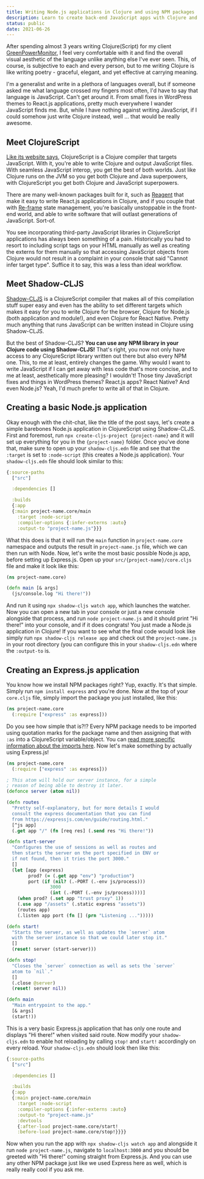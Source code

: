 ```yaml
---
title: Writing Node.js applications in Clojure and using NPM packages
description: Learn to create back-end JavaScript apps with Clojure and leverage the whole JavaScript ecosystem via NPM.
status: public
date: 2021-06-26
---
```


After spending almost 3 years writing Clojure(Script) for my client
[GreenPowerMonitor](https://greenpowermonitor.com), I feel very comfortable with
it and find the overall visual aesthetic of the language unlike anything else
I've ever seen. This, of course, is subjective to each and every person, but to
me writing Clojure is like writing poetry - graceful, elegant, and yet effective
at carrying meaning.

I'm a generalist and write in a plethora of languages overall, but if someone
asked me what language crossed my fingers most often, I'd have to say that
language is JavaScript. Can't get around it. From small fixes in WordPress
themes to React.js applications, pretty much everywhere I wander JavaScript
finds me. But, while I have nothing against writing JavaScript, if I could
somehow just write Clojure instead, well ... that would be really awesome.

## Meet ClojureScript

[Like its website says](https://clojurescript.org/), ClojureScript is a Clojure
compiler that targets JavaScript. With it, you're able to write Clojure and
output JavaScript files. With seamless JavaScript interop, you get the best of
both worlds. Just like Clojure runs on the JVM so you get both Clojure and Java
superpowers, with ClojureScript you get both Clojure and JavaScript superpowers.

There are many well-known packages built for it, such as
[Reagent](https://github.com/reagent-project/reagent) that make it easy to write
React.js applications in Clojure, and if you couple that with
[Re-frame](https://github.com/day8/re-frame) state management, you're basically
unstoppable in the front-end world, and able to write software that will outlast
generations of JavaScript. Sort-of.

You see incorporating third-party JavaScript libraries in ClojureScript
applications has always been something of a pain. Historically you had to resort
to including script tags on your HTML manually as well as creating the externs
for them manually so that accessing JavaScript objects from Clojure would not
result in a complaint in your console that said "Cannot infer target type".
Suffice it to say, this was a less than ideal workflow.

## Meet Shadow-CLJS

[Shadow-CLJS](https://github.com/thheller/shadow-cljs) is a ClojureScript
compiler that makes all of this compilation stuff super easy and even has the
ability to set different targets which makes it easy for you to write Clojure
for the browser, Clojure for Node.js (both application and module!), and even
Clojure for React Native. Pretty much anything that runs JavaScript can be
written instead in Clojure using Shadow-CLJS.

But the best of Shadow-CLJS? **You can use any NPM library in your Clojure code
using Shadow-CLJS!** That's right, you now not only have access to any
ClojureScript library written out there but also every NPM one. This, to me at
least, entirely changes the game. Why would I want to write JavaScript if I can
get away with less code that's more concise, and to me at least, aesthetically
more pleasing? I wouldn't! Those tiny JavaScript fixes and things in WordPress
themes? React.js apps? React Native? And even Node.js? Yeah, I'd much prefer to
write all of that in Clojure.

## Creating a basic Node.js application

Okay enough with the chit-chat, like the title of the post says, let's create a
simple barebones Node.js application in ClojureScript using Shadow-CLJS. First
and foremost, run `npx create-cljs-project {project-name}` and it will set up
everything for you in the `{project-name}` folder. Once you've done that, make
sure to open up your `shadow-cljs.edn` file and see that the `:target` is set to
`:node-script` (this creates a Node.js application). Your `shadow-cljs.edn` file
should look similar to this:

```clojure
{:source-paths
  ["src"]

  :dependencies []

  :builds
  {:app
  {:main project-name.core/main
    :target :node-script
    :compiler-options {:infer-externs :auto}
    :output-to "project-name.js"}}}
```

What this does is that it will run the `main` function in `project-name.core`
namespace and outputs the result in `project-name.js` file, which we can then
run with Node. Now, let's write the most basic possible Node.js app, before
setting up Express.js. Open up your `src/{project-name}/core.cljs` file and make
it look like this:

```clojure
(ns project-name.core)

(defn main [& args]
  (js/console.log "Hi there!"))
```

And run it using `npx shadow-cljs watch app`, which launches the watcher. Now
you can open a new tab in your console or just a new console alongside that
process, and run `node project-name.js` and it should print "Hi there!" into
your console, and if it does congrats! You just made a Node.js application in
Clojure! If you want to see what the final code would look like simply run
`npx shadow-cljs release app` and check out the `project-name.js` in your root
directory (you can configure this in your `shadow-cljs.edn` where the
`:output-to` is.

## Creating an Express.js application

You know how we install NPM packages right? Yup, exactly. It's that simple.
Simply run `npm install express` and you're done. Now at the top of your
`core.cljs` file, simply import the package you just installed, like this:

```clojure
(ns project-name.core
  (:require ["express" :as express]))
```

Do you see how simple that is?!? Every NPM package needs to be imported using
quotation marks for the package name and then assigning that with `:as` into a
ClojureScript variable/object. You can
[read more specific information about the imports here](https://shadow-cljs.github.io/docs/UsersGuide.html#_using_npm_packages).
Now let's make something by actually using Express.js!

```clojure
(ns project-name.core
  (:require ["express" :as express]))

; This atom will hold our server instance, for a simple
; reason of being able to destroy it later.
(defonce server (atom nil))

(defn routes 
  "Pretty self-explanatory, but for more details I would
  consult the express documentation that you can find 
  from https://expressjs.com/en/guide/routing.html."
  [^js app]
  (.get app "/" (fn [req res] (.send res "Hi there!"))

(defn start-server 
  "Configures the use of sessions as well as routes and 
  then starts the server on the port specified in ENV or 
  if not found, then it tries the port 3000."
  []
  (let [app (express)
        prod? (= (.get app "env") "production")
        port (if (nil? (.-PORT (.-env js/process)))
                3000
                (int (.-PORT (.-env js/process))))]
    (when prod? (.set app "trust proxy" 1))
    (.use app "/assets" (.static express "assets"))
    (routes app)
    (.listen app port (fn [] (prn "Listening ...")))))

(defn start! 
  "Starts the server, as well as updates the `server` atom 
  with the server instance so that we could later stop it."
  []
  (reset! server (start-server)))

(defn stop! 
  "Closes the `server` connection as well as sets the `server`
  atom to `nil`."
  []
  (.close @server)
  (reset! server nil))

(defn main 
  "Main entrypoint to the app."
  [& args]
  (start!))
```

This is a very basic Express.js application that has only one route and displays
"Hi there!" when visited said route. Now modify your `shadow-cljs.edn` to enable
hot reloading by calling `stop!` and `start!` accordingly on every reload. Your
`shadow-cljs.edn` should look then like this:

```clojure
{:source-paths
  ["src"]

  :dependencies []

  :builds
  {:app
  {:main project-name.core/main
    :target :node-script
    :compiler-options {:infer-externs :auto}
    :output-to "project-name.js"
    :devtools
    {:after-load project-name.core/start!
    :before-load project-name.core/stop!}}}}
```

Now when you run the app with `npx shadow-cljs watch app` and alongside it run
`node project-name.js`, navigate to `localhost:3000` and you should be greeted
with "Hi there!" coming straight from Express.js. And you can use any other NPM
package just like we used Express here as well, which is really really cool if
you ask me.
